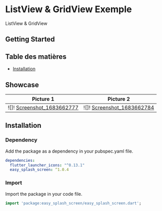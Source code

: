 # ListView & GridView Exemple

ListView & GridView

## Getting Started

## Table des matières

- [Installation](#installation)


## Showcase

| Picture 1 | Picture 2 |
|:---------:|:---------:|
| ![]! [Screenshot_1683662777](https://github.com/oussemanaffetyy/ListView-GridView-Flutter/assets/93323657/927311d2-54fc-4dc9-9b51-9cd828c3e042)| ![]! [Screenshot_1683662784](https://github.com/oussemanaffetyy/ListView-GridView-Flutter/assets/93323657/26c12d27-896b-4922-98f3-a9ba9a339f4c)|
## Installation


### Dependency
Add the package as a dependency in your pubspec.yaml file.
```yaml
dependencies:
  flutter_launcher_icons: "^0.13.1"
  easy_splash_screen: ^1.0.4
```

### Import
Import the package in your code file.
```dart
import 'package:easy_splash_screen/easy_splash_screen.dart';
```
